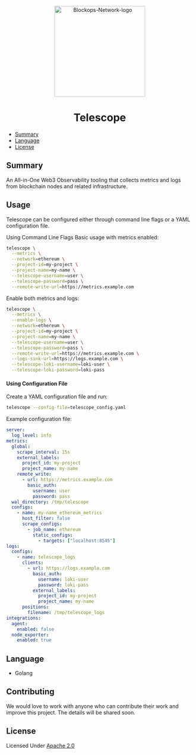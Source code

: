 <p align="center">
  <a href="https://app.blockops.network" title="Blockops Network">
    <img src="./assets/img/blockops-logo.png" alt="Blockops-Network-logo" width="244" />
  </a>
</p>

<h1 align="center">Telescope</h1>

- [Summary](#summary)
- [Language](#language)
- [License](#license)


## Summary

An All-in-One Web3 Observability tooling that collects metrics and logs from blockchain nodes and related infrastructure.

## Usage

Telescope can be configured either through command line flags or a YAML configuration file.

Using Command Line Flags
Basic usage with metrics enabled:

```bash
telescope \
  --metrics \
  --network=ethereum \
  --project-id=my-project \
  --project-name=my-name \
  --telescope-username=user \
  --telescope-password=pass \
  --remote-write-url=https://metrics.example.com
```

Enable both metrics and logs:

```bash
telescope \
  --metrics \
  --enable-logs \
  --network=ethereum \
  --project-id=my-project \
  --project-name=my-name \
  --telescope-username=user \
  --telescope-password=pass \
  --remote-write-url=https://metrics.example.com \
  --logs-sink-url=https://logs.example.com \
  --telescope-loki-username=loki-user \
  --telescope-loki-password=loki-pass
```

#### Using Configuration File

Create a YAML configuration file and run:

```bash
telescope --config-file=telescope_config.yaml
```

Example configuration file:

```yaml
server:
  log_level: info
metrics:
  global:
    scrape_interval: 15s
    external_labels:
      project_id: my-project
      project_name: my-name
    remote_write:
      - url: https://metrics.example.com
        basic_auth:
          username: user
          password: pass
  wal_directory: /tmp/telescope
  configs:
    - name: my-name_ethereum_metrics
      host_filter: false
      scrape_configs:
        - job_name: ethereum
          static_configs:
            - targets: ["localhost:8545"]
logs:
  configs:
    - name: telescope_logs
      clients:
        - url: https://logs.example.com
          basic_auth:
            username: loki-user
            password: loki-pass
          external_labels:
            project_id: my-project
            project_name: my-name
      positions:
        filename: /tmp/telescope_logs
integrations:
  agent:
    enabled: false
  node_exporter:
    enabled: true
```



## Language
- Golang

## Contributing
We would love to work with anyone who can contribute their work and improve this project. The details will be shared soon.


## License

Licensed Under [Apache 2.0](./LICENSE)